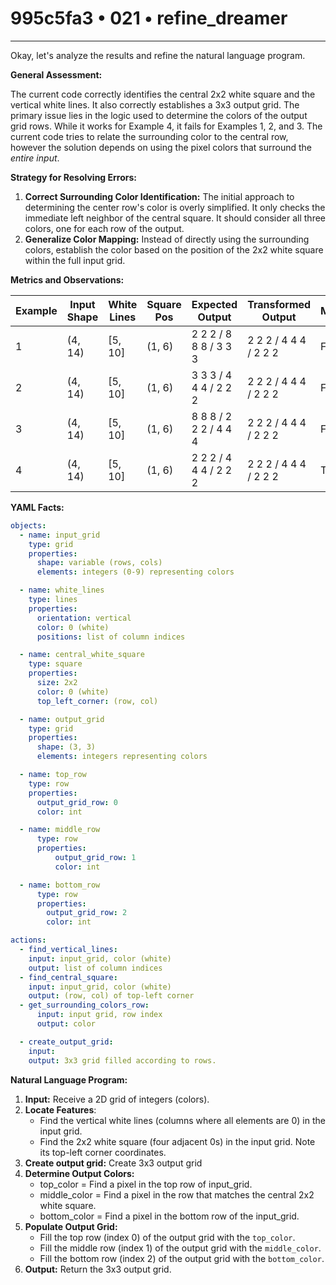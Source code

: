 # 995c5fa3 • 021 • refine_dreamer

---
Okay, let's analyze the results and refine the natural language program.

**General Assessment:**

The current code correctly identifies the central 2x2 white square and the vertical white lines. It also correctly establishes a 3x3 output grid. The primary issue lies in the logic used to determine the colors of the output grid rows. While it works for Example 4, it fails for Examples 1, 2, and 3. The current code tries to relate the surrounding color to the central row, however the solution depends on using the pixel colors that surround the *entire input*.

**Strategy for Resolving Errors:**

1.  **Correct Surrounding Color Identification:** The initial approach to determining the center row's color is overly simplified. It only checks the immediate left neighbor of the central square. It should consider all three colors, one for each row of the output.
2.  **Generalize Color Mapping:** Instead of directly using the surrounding colors, establish the color based on the position of the 2x2 white square within the full input grid.

**Metrics and Observations:**

| Example | Input Shape | White Lines | Square Pos | Expected Output | Transformed Output | Match | Pixels Off | Size Correct | Palette Correct |
| ------- | ----------- | ----------- | ---------- | --------------- | ------------------ | ----- | ---------- | ------------ | --------------- |
| 1       | (4, 14)     | [5, 10]    | (1, 6)     | 2 2 2 / 8 8 8 / 3 3 3       | 2 2 2 / 4 4 4 / 2 2 2     | False | 6          | True         | False           |
| 2       | (4, 14)     | [5, 10]    | (1, 6)     | 3 3 3 / 4 4 4 / 2 2 2         | 2 2 2 / 4 4 4 / 2 2 2        | False         | 3        | True           | True            |
| 3       | (4, 14)     | [5, 10]    | (1, 6)     | 8 8 8 / 2 2 2 / 4 4 4           | 2 2 2 / 4 4 4 / 2 2 2      | False        | 9         | True           | True            |
| 4       | (4, 14)     | [5, 10]    | (1, 6)     | 2 2 2 / 4 4 4 / 2 2 2           | 2 2 2 / 4 4 4 / 2 2 2        | True    | 0        | True           | True            |

**YAML Facts:**

```yaml
objects:
  - name: input_grid
    type: grid
    properties:
      shape: variable (rows, cols)
      elements: integers (0-9) representing colors

  - name: white_lines
    type: lines
    properties:
      orientation: vertical
      color: 0 (white)
      positions: list of column indices

  - name: central_white_square
    type: square
    properties:
      size: 2x2
      color: 0 (white)
      top_left_corner: (row, col)

  - name: output_grid
    type: grid
    properties:
      shape: (3, 3)
      elements: integers representing colors

  - name: top_row
    type: row
    properties:
      output_grid_row: 0
      color: int

  - name: middle_row
      type: row
      properties:
          output_grid_row: 1
          color: int

  - name: bottom_row
      type: row
      properties:
        output_grid_row: 2
        color: int

actions:
  - find_vertical_lines:
    input: input_grid, color (white)
    output: list of column indices
  - find_central_square:
    input: input_grid, color (white)
    output: (row, col) of top-left corner
  - get_surrounding_colors_row:
      input: input grid, row index
      output: color

  - create_output_grid:
    input:
    output: 3x3 grid filled according to rows.

```

**Natural Language Program:**

1.  **Input:** Receive a 2D grid of integers (colors).
2.  **Locate Features**:
    *   Find the vertical white lines (columns where all elements are 0) in the input grid.
    *   Find the 2x2 white square (four adjacent 0s) in the input grid. Note its top-left corner coordinates.
3. **Create output grid:** Create 3x3 output grid
4.  **Determine Output Colors:**
    *   top\_color = Find a pixel in the top row of input\_grid.
    *   middle\_color = Find a pixel in the row that matches the central 2x2 white
        square.
    *   bottom\_color = Find a pixel in the bottom row of the input\_grid.
5.  **Populate Output Grid:**
    *   Fill the top row (index 0) of the output grid with the `top_color`.
    *   Fill the middle row (index 1) of the output grid with the `middle_color`.
    *   Fill the bottom row (index 2) of the output grid with the `bottom_color`.
6.  **Output:** Return the 3x3 output grid.

